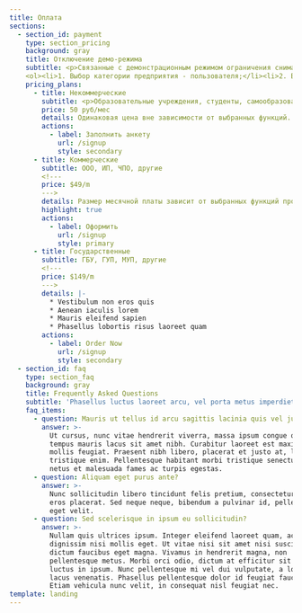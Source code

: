 ```yaml
---
title: Оплата
sections:
  - section_id: payment
    type: section_pricing
    background: gray
    title: Отключение демо-режима
    subtitle: <p>Связанные с демонстрационным режимом ограничения снимаются при заключении договора.  <br>Размер платы по договору зависит от выбранных функций программного продукта (ниже в п.3).  <br>Порядок заключения договора:</p>
    <ol><li>1. Выбор категории предприятия - пользователя;</li><li>2. Ввод реквизитов предприятия для заключения договора;</li><li>3. Выбор функций программного продукта, для которых отключается демонстрационный режим;</li>li>4. Автоматический расчет размера ежемесячного платежа по договору за использование выбранных функций программного продукта без ограничений демо-режима;</li><li>5 Договор и счет отправляются на указанный при заполнении реквизитов адрес электронной почты.</li></ol>
    pricing_plans:
      - title: Некоммерческие
        subtitle: <p>Образовательные учреждения, студенты, самообразование, хобби, независимые исследователи  <br>Фиксированная цена:</p>
        price: 50 руб/мес 
        details: Одинаковая цена вне зависимости от выбранных функций.  <br>Необходимо указать содержание и цель проекта. Результаты должны быть опубликованы со ссылкой на сайт robastik.ru
        actions:
          - label: Заполнить анкету
            url: /signup
            style: secondary
      - title: Коммерческие
        subtitle: ООО, ИП, ЧПО, другие
        <!---
        price: $49/m
        --->
        details: Размер месячной платы зависит от выбранных функций программного продукта, для которых отключается демонстрационный режим.  <br>Оплата по счету. Договор и акт предоставляются.
        highlight: true
        actions:
          - label: Оформить
            url: /signup
            style: primary
      - title: Государственные
        subtitle: ГБУ, ГУП, МУП, другие
        <!---
        price: $149/m
        --->
        details: |-
          * Vestibulum non eros quis
          * Aenean iaculis lorem
          * Mauris eleifend sapien
          * Phasellus lobortis risus laoreet quam
        actions:
          - label: Order Now
            url: /signup
            style: secondary
  - section_id: faq
    type: section_faq
    background: gray
    title: Frequently Asked Questions
    subtitle: 'Phasellus luctus laoreet arcu, vel porta metus imperdiet sit amet.'
    faq_items:
      - question: Mauris ut tellus id arcu sagittis lacinia quis vel justo?
        answer: >-
          Ut cursus, nunc vitae hendrerit viverra, massa ipsum congue quam, sed
          tempus mauris lacus sit amet nibh. Curabitur laoreet est maximus
          mollis feugiat. Praesent nibh libero, placerat et justo at, luctus
          tristique enim. Pellentesque habitant morbi tristique senectus et
          netus et malesuada fames ac turpis egestas.
      - question: Aliquam eget purus ante?
        answer: >-
          Nunc sollicitudin libero tincidunt felis pretium, consectetur aliquam
          eros placerat. Sed neque neque, bibendum a pulvinar id, pellentesque
          eget velit. 
      - question: Sed scelerisque in ipsum eu sollicitudin?
        answer: >-
          Nullam quis ultrices ipsum. Integer eleifend laoreet quam, ac
          dignissim nisi mollis eget. Ut vitae nisi sit amet nisi suscipit
          dictum faucibus eget magna. Vivamus in hendrerit magna, non
          pellentesque metus. Morbi orci odio, dictum at efficitur sit amet,
          luctus in ipsum. Nunc pellentesque mi vel dui vulputate, a lobortis
          lacus venenatis. Phasellus pellentesque dolor id feugiat faucibus.
          Etiam vehicula nunc velit, in consequat nisl feugiat nec.
template: landing
---
```

